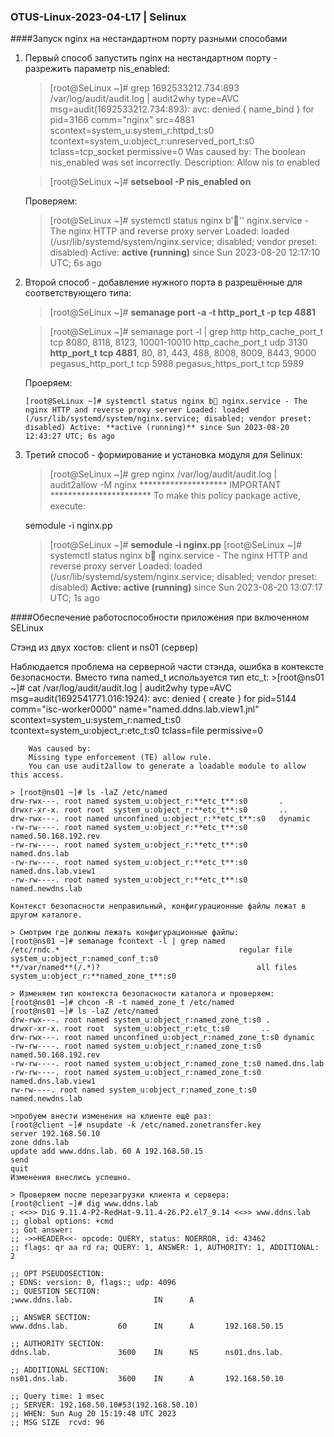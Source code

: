 ### OTUS-Linux-2023-04-L17 | Selinux

####Запуск nginx на нестандартном порту разными способами

1. Первый способ запустить nginx на нестандартном порту - разрежить параметр nis_enabled:
	
	> [root@SeLinux ~]# grep 1692533212.734:893 /var/log/audit/audit.log | audit2why
	type=AVC msg=audit(1692533212.734:893): avc:  denied  { name_bind } for  pid=3166 comm="nginx" src=4881 scontext=system_u:system_r:httpd_t:s0 tcontext=system_u:object_r:unreserved_port_t:s0 tclass=tcp_socket permissive=0
	Was caused by:
 	The boolean nis_enabled was set incorrectly. 
 	Description:
 	Allow nis to enabled

 	> [root@SeLinux ~]# **setsebool -P nis_enabled on**

 	Проверяем:

 	> [root@SeLinux ~]# systemctl status nginx
	b''' nginx.service - The nginx HTTP and reverse proxy server
   	Loaded: loaded (/usr/lib/systemd/system/nginx.service; disabled; vendor preset: disabled)
   	Active: **active (running)** since Sun 2023-08-20 12:17:10 UTC; 6s ago


2. Второй способ - добавление нужного порта в разрешённые для соответствующего типа:
	> [root@SeLinux ~]# **semanage port -a -t http_port_t -p tcp 4881**
	
	> [root@SeLinux ~]# semanage port -l | grep http
	http_cache_port_t              tcp      8080, 8118, 8123, 10001-10010
	http_cache_port_t              udp      3130
	**http_port_t**                    **tcp      4881**, 80, 81, 443, 488, 8008, 8009, 8443, 9000
	pegasus_http_port_t            tcp      5988
	pegasus_https_port_t           tcp      5989

	Проеряем:

	`[root@SeLinux ~]# systemctl status nginx
	b nginx.service - The nginx HTTP and reverse proxy server
   	Loaded: loaded (/usr/lib/systemd/system/nginx.service; disabled; vendor preset: disabled)
   	Active: **active (running)** since Sun 2023-08-20 12:43:27 UTC; 6s ago`

3. Третий способ - формирование и установка модуля для Selinux:
	
	> [root@SeLinux ~]# grep nginx /var/log/audit/audit.log | audit2allow -M nginx
	******************** IMPORTANT ***********************
	To make this policy package active, execute:

	semodule -i nginx.pp
	> [root@SeLinux ~]# **semodule -i nginx.pp**
	> [root@SeLinux ~]# systemctl status nginx
	b nginx.service - The nginx HTTP and reverse proxy server
   	Loaded: loaded (/usr/lib/systemd/system/nginx.service; disabled; vendor preset: disabled)
   	**Active: active (running)** since Sun 2023-08-20 13:07:17 UTC; 1s ago

####Обеспечение работоспособности приложения при включенном SELinux

Стэнд из двух хостов: client и ns01 (сервер)

Наблюдается проблема на серверной части стэнда, ошибка в контексте безопасности. Вместо типа named_t используется тип etc_t:
	>[root@ns01 ~]# cat /var/log/audit/audit.log | audit2why
	type=AVC msg=audit(1692541771.016:1924): avc:  denied  { create } for  pid=5144 comm="isc-worker0000" name="named.ddns.lab.view1.jnl" scontext=system_u:system_r:named_t:s0 tcontext=system_u:object_r:etc_t:s0 tclass=file permissive=0

        Was caused by:
        Missing type enforcement (TE) allow rule.
        You can use audit2allow to generate a loadable module to allow this access.
    
    > [root@ns01 ~]# ls -laZ /etc/named
	drw-rwx---. root named system_u:object_r:**etc_t**:s0       .
	drwxr-xr-x. root root  system_u:object_r:**etc_t**:s0       ..
	drw-rwx---. root named unconfined_u:object_r:**etc_t**:s0   dynamic
	-rw-rw----. root named system_u:object_r:**etc_t**:s0       named.50.168.192.rev
	-rw-rw----. root named system_u:object_r:**etc_t**:s0       named.dns.lab
	-rw-rw----. root named system_u:object_r:**etc_t**:s0       named.dns.lab.view1
	-rw-rw----. root named system_u:object_r:**etc_t**:s0       named.newdns.lab

	Контекст безопасности неправильный, конфигурационные файлы лежат в другом каталоге.	

	> Смотрим где должны лежать конфигурационные файлы:
	[root@ns01 ~]# semanage fcontext -l | grep named
	/etc/rndc.*                                        regular file       system_u:object_r:named_conf_t:s0 
	**/var/named**(/.*)?                                   all files          system_u:object_r:**named_zone_t**:s0

	> Изменяем тип контекста безопасности каталога и проверяем:
	[root@ns01 ~]# chcon -R -t named_zone_t /etc/named
	[root@ns01 ~]# ls -laZ /etc/named
	drw-rwx---. root named system_u:object_r:named_zone_t:s0 .
	drwxr-xr-x. root root  system_u:object_r:etc_t:s0       ..
	drw-rwx---. root named unconfined_u:object_r:named_zone_t:s0 dynamic
	-rw-rw----. root named system_u:object_r:named_zone_t:s0 named.50.168.192.rev
	-rw-rw----. root named system_u:object_r:named_zone_t:s0 named.dns.lab
	-rw-rw----. root named system_u:object_r:named_zone_t:s0 named.dns.lab.view1
	rw-rw----. root named system_u:object_r:named_zone_t:s0 named.newdns.lab

	>пробуем внести изменения на клиенте ещё раз:
	[root@client ~]# nsupdate -k /etc/named.zonetransfer.key
	server 192.168.50.10
	zone ddns.lab
	update add www.ddns.lab. 60 A 192.168.50.15
	send
	quit
	Изменения внеслись успешно.

	> Проверяем после перезагрузки клиента и сервера:
	[root@client ~]# dig www.ddns.lab
	; <<>> DiG 9.11.4-P2-RedHat-9.11.4-26.P2.el7_9.14 <<>> www.ddns.lab
	;; global options: +cmd
	;; Got answer:
	;; ->>HEADER<<- opcode: QUERY, status: NOERROR, id: 43462
	;; flags: qr aa rd ra; QUERY: 1, ANSWER: 1, AUTHORITY: 1, ADDITIONAL: 2

	;; OPT PSEUDOSECTION:
	; EDNS: version: 0, flags:; udp: 4096
	;; QUESTION SECTION:
	;www.ddns.lab.                  IN      A

	;; ANSWER SECTION:
	www.ddns.lab.           60      IN      A       192.168.50.15

	;; AUTHORITY SECTION:
	ddns.lab.               3600    IN      NS      ns01.dns.lab.
	
	;; ADDITIONAL SECTION:
	ns01.dns.lab.           3600    IN      A       192.168.50.10
	
	;; Query time: 1 msec
	;; SERVER: 192.168.50.10#53(192.168.50.10)
	;; WHEN: Sun Aug 20 15:19:48 UTC 2023
	;; MSG SIZE  rcvd: 96


